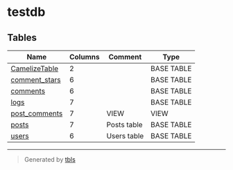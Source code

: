 # testdb

## Tables

| Name | Columns | Comment | Type |
| ---- | ------- | ------- | ---- |
| [CamelizeTable](CamelizeTable.md) | 2 |  | BASE TABLE |
| [comment_stars](comment_stars.md) | 6 |  | BASE TABLE |
| [comments](comments.md) | 6 |  | BASE TABLE |
| [logs](logs.md) | 7 |  | BASE TABLE |
| [post_comments](post_comments.md) | 7 | VIEW | VIEW |
| [posts](posts.md) | 7 | Posts table | BASE TABLE |
| [users](users.md) | 6 | Users table | BASE TABLE |

---

> Generated by [tbls](https://github.com/k1LoW/tbls)